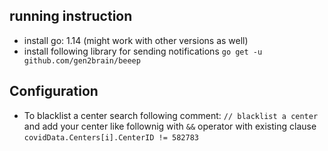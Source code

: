 ## running instruction
- install go: 1.14 (might work with other versions as well)
- install following library for sending notifications
`go get -u github.com/gen2brain/beeep`

## Configuration 
- To blacklist a center search following comment:
`// blacklist a center` and add your center like follownig with `&&` operator with existing clause
`covidData.Centers[i].CenterID != 582783`
